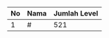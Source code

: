 | No | Nama            | Jumlah Level |
|----|-----------------|--------------|
| 1  | #    |    521        |
